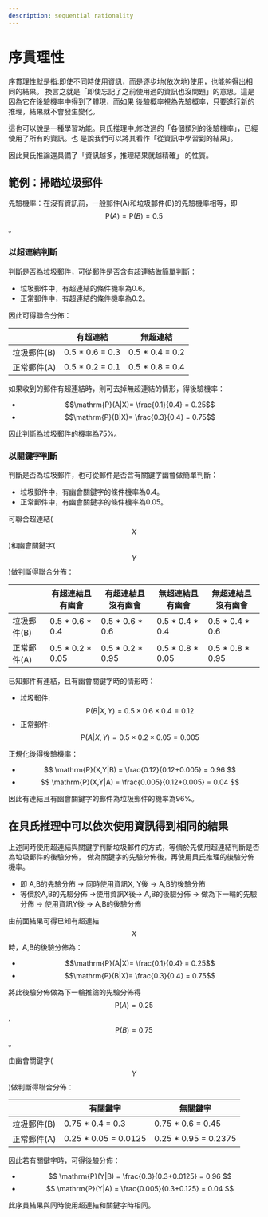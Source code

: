 ```yaml
---
description: sequential rationality
---
```


# 序貫理性

序貫理性就是指:即使不同時使用資訊，而是逐步地(依次地)使用，也能夠得出相同的結果。
換言之就是「即使忘記了之前使用過的資訊也沒問題」的意思。這是因為它在後驗機率中得到了體現，而如果
後驗概率視為先驗概率，只要進行新的推理，結果就不會發生變化。 

這也可以說是一種學習功能。貝氏推理中,修改過的「各個類別的後驗機率」，已經使用了所有的資訊。也
是說我們可以將其看作「從資訊中學習到的結果」。

因此貝氏推論還具備了「資訊越多，推理結果就越精確」 的性質。


## 範例：掃瞄垃圾郵件

先驗機率：在沒有資訊前，一般郵件(A)和垃圾郵件(B)的先驗機率相等，即$$\mathrm{P}(A)=\mathrm{P}(B)=0.5$$。

### 以超連結判斷

判斷是否為垃圾郵件，可從郵件是否含有超連結做簡單判斷：

* 垃圾郵件中，有超連結的條件機率為0.6。
* 正常郵件中，有超連結的條件機率為0.2。

因此可得聯合分佈：

|         | 有超連結             | 無超連結        |
| ------- | ---------------- | ---------------- |
| 垃圾郵件(B) | 0.5 \* 0.6 = 0.3 | 0.5 \* 0.4 = 0.2 |
| 正常郵件(A) | 0.5 \* 0.2 = 0.1 | 0.5 \* 0.8 = 0.4 |

如果收到的郵件有超連結時，則可去掉無超連結的情形，得後驗機率：

* $$\mathrm{P}(A|X)= \frac{0.1}{0.4} = 0.25$$
* $$\mathrm{P}(B|X)= \frac{0.3}{0.4} = 0.75$$

因此判斷為垃圾郵件的機率為75%。

### 以關鍵字判斷

判斷是否為垃圾郵件，也可從郵件是否含有關鍵字幽會做簡單判斷：

* 垃圾郵件中，有幽會關鍵字的條件機率為0.4。
* 正常郵件中，有幽會關鍵字的條件機率為0.05。

可聯合超連結($$X$$)和幽會關鍵字($$Y$$)做判斷得聯合分佈：


|      | 有超連結且有幽會 | 有超連結且沒有幽會 | 無超連結且有幽會 | 無超連結且沒有幽會 |
|----|---------------|-----------------|---------------|-----------------|
| 垃圾郵件(B) | 0.5 \* 0.6 \* 0.4  | 0.5 \* 0.6 \* 0.6  | 0.5 \* 0.4 \* 0.4  | 0.5 \* 0.4 \* 0.6   | 
| 正常郵件(A) | 0.5 \* 0.2 \* 0.05 | 0.5 \* 0.2 \* 0.95 | 0.5 \* 0.8 \* 0.05 | 0.5 \* 0.8 \* 0.95  |



已知郵件有連結，且有幽會關鍵字時的情形時：
* 垃圾郵件: $$ \mathrm{P}(B|X,Y) = 0.5 \times 0.6 \times 0.4 = 0.12 $$
* 正常郵件: $$ \mathrm{P}(A|X,Y) = 0.5 \times 0.2 \times 0.05 = 0.005 $$

正規化後得後驗機率：
* $$ \mathrm{P}(X,Y|B) = \frac{0.12}{0.12+0.005} = 0.96 $$
* $$ \mathrm{P}(X,Y|A) = \frac{0.005}{0.12+0.005} = 0.04 $$

因此有連結且有幽會關鍵字的郵件為垃圾郵件的機率為96%。

## 在貝氏推理中可以依次使用資訊得到相同的結果

上述同時使用超連結與關鍵字判斷垃圾郵件的方式，等價於先使用超連結判斷是否為垃圾郵件的後驗分佈，
做為關鍵字的先驗分佈後，再使用貝氏推理的後驗分佈機率。

* 即 A,B的先驗分佈 -> 同時使用資訊X, Y後 -> A,B的後驗分佈
* 等價於A,B的先驗分佈 ->使用資訊X後-> A,B的後驗分佈 -> 做為下一輪的先驗分佈 -> 使用資訊Y後 -> A,B的後驗分佈

由前面結果可得已知有超連結$$X$$時，A,B的後驗分佈為：
* $$\mathrm{P}(A|X)= \frac{0.1}{0.4} = 0.25$$
* $$\mathrm{P}(B|X)= \frac{0.3}{0.4} = 0.75$$

將此後驗分佈做為下一輪推論的先驗分佈得$$ \mathrm{P}(A)=0.25$$, $$ \mathrm{P}(B)=0.75$$。

由幽會關鍵字($$Y$$)做判斷得聯合分佈：

|         | 有關鍵字                  | 無關鍵字                  |
| ------- |-----------------------|-----------------------|
| 垃圾郵件(B) | 0.75 \* 0.4 = 0.3     | 0.75 \* 0.6 = 0.45    |
| 正常郵件(A) | 0.25 \* 0.05 = 0.0125 | 0.25 \* 0.95 = 0.2375 |

因此若有關鍵字時，可得後驗分佈：
* $$ \mathrm{P}(Y|B) = \frac{0.3}{0.3+0.0125} = 0.96 $$
* $$ \mathrm{P}(Y|A) = \frac{0.005}{0.3+0.125} = 0.04 $$

此序貫結果與同時使用超連結和關鍵字時相同。
